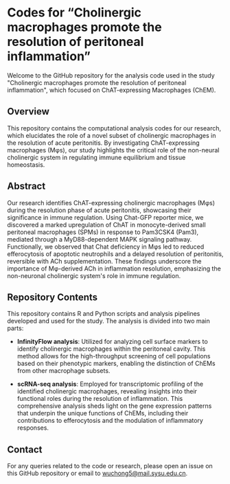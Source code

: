 # Codes for “Cholinergic macrophages promote the resolution of peritoneal inflammation”
Welcome to the GitHub repository for the analysis code used in the study "Cholinergic macrophages promote the resolution of peritoneal inflammation", which focused on ChAT-expressing Macrophages (ChEM).

## Overview
This repository contains the computational analysis codes for our research, which elucidates the role of a novel subset of cholinergic macrophages in the resolution of acute peritonitis. By investigating ChAT-expressing macrophages (Mφs), our study highlights the critical role of the non-neural cholinergic system in regulating immune equilibrium and tissue homeostasis.

## Abstract
Our research identifies ChAT-expressing cholinergic macrophages (Mφs) during the resolution phase of acute peritonitis, showcasing their significance in immune regulation. Using Chat-GFP reporter mice, we discovered a marked upregulation of ChAT in monocyte-derived small peritoneal macrophages (SPMs) in response to Pam3CSK4 (Pam3), mediated through a MyD88-dependent MAPK signaling pathway. Functionally, we observed that Chat deficiency in Mφs led to reduced efferocytosis of apoptotic neutrophils and a delayed resolution of peritonitis, reversible with ACh supplementation. These findings underscore the importance of Mφ-derived ACh in inflammation resolution, emphasizing the non-neuronal cholinergic system's role in immune regulation.

## Repository Contents
This repository contains R and Python scripts and analysis pipelines developed and used for the study. The analysis is divided into two main parts:

- **InfinityFlow analysis**: Utilized for analyzing cell surface markers to identify cholinergic macrophages within the peritoneal cavity. This method allows for the high-throughput screening of cell populations based on their phenotypic markers, enabling the distinction of ChEMs from other macrophage subsets.

- **scRNA-seq analysis**: Employed for transcriptomic profiling of the identified cholinergic macrophages, revealing insights into their functional roles during the resolution of inflammation. This comprehensive analysis sheds light on the gene expression patterns that underpin the unique functions of ChEMs, including their contributions to efferocytosis and the modulation of inflammatory responses.

## Contact
For any queries related to the code or research, please open an issue on this GitHub repository or email to wuchong5@mail.sysu.edu.cn.
